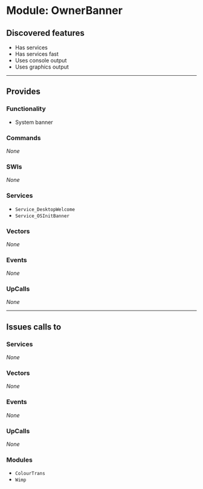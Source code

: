 # Module: OwnerBanner

## Discovered features


* Has services
* Has services fast
* Uses console output
* Uses graphics output

---

## Provides

### Functionality


* System banner

### Commands


*None*


### SWIs


*None*


### Services


* `Service_DesktopWelcome`
* `Service_OSInitBanner`


### Vectors


*None*


### Events


*None*


### UpCalls


*None*


---

## Issues calls to

### Services


*None*


### Vectors


*None*


### Events


*None*


### UpCalls


*None*


### Modules


* `ColourTrans`
* `Wimp`


